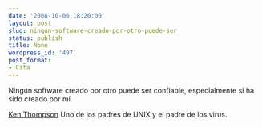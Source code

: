 ```yaml
---
date: '2008-10-06 18:20:00'
layout: post
slug: ningun-software-creado-por-otro-puede-ser
status: publish
title: None
wordpress_id: '497'
post_format:
- Cita
---
```


Ningún software creado por otro puede ser confiable, especialmente si ha sido creado por mí.

[Ken Thompson](http://www.e-ghost.deusto.es/docs/articulo.virus.html) Uno de los padres de UNIX y el padre de los virus.
